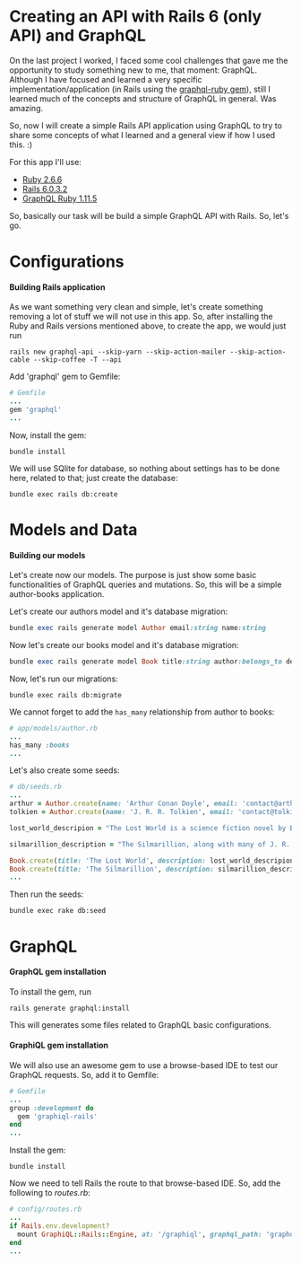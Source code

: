 Creating an API with Rails 6 (only API) and GraphQL
===

On the last project I worked, I faced some cool challenges that gave me the opportunity to study something new to me, that moment: GraphQL. Although I have focused and learned a very specific implementation/application (in Rails using the [graphql-ruby gem](https://graphql-ruby.org/)), still I learned much of the concepts and structure of GraphQL in general. Was amazing.

So, now I will create a simple Rails API application using GraphQL to try to share some concepts of what I learned and a general view if how I used this. :)

For this app I'll use:

* [Ruby 2.6.6](https://cache.ruby-lang.org/pub/ruby/2.6.6/ruby-2.6.6.zip)
* [Rails 6.0.3.2](https://weblog.rubyonrails.org/2020/6/17/Rails-6-0-3-2-has-been-released/)
* [GraphQL Ruby 1.11.5](https://github.com/rmosolgo/graphql-ruby/tree/v1.11.5)

So, basically our task will be build a simple GraphQL API with Rails. So, let's go.

Configurations
===

#### Building Rails application

As we want something very clean and simple, let's create something removing a lot of stuff we will not use in this app. So, after installing the Ruby and Rails versions mentioned above, to create the app, we would just run

```shell
rails new graphql-api --skip-yarn --skip-action-mailer --skip-action-cable --skip-coffee -T --api
```

Add 'graphql' gem to Gemfile:

```ruby
# Gemfile
...
gem 'graphql'
...
```
Now, install the gem:

```shell
bundle install
```

We will use SQlite for database, so nothing about settings has to be done here, related to that; just create the database:

```shell
bundle exec rails db:create
```

Models and Data
===

#### Building our models

Let's create now our models. The purpose is just show some basic functionalities of GraphQL queries and mutations. So, this will be a simple author-books application.

Let's create our authors model and it's database migration:

```ruby
bundle exec rails generate model Author email:string name:string
```

Now let's create our books model and it's database migration:

```ruby
bundle exec rails generate model Book title:string author:belongs_to description:text
```

Now, let's run our migrations:

```
bundle exec rails db:migrate
```

We cannot forget to add the `has_many` relationship from author to books:

```ruby
# app/models/author.rb
...
has_many :books
...
```

Let's also create some seeds:

```ruby
# db/seeds.rb
...
arthur = Author.create(name: 'Arthur Conan Doyle', email: 'contact@arthurconandoyle.com')
tolkien = Author.create(name: 'J. R. R. Tolkien', email: 'contact@tolkienbooks.com')

lost_world_descripion = "The Lost World is a science fiction novel by British writer Arthur Conan Doyle, published in 1912, concerning an expedition to a plateau in the Amazon basin of South America where prehistoric animals still survive"

silmarillion_description = "The Silmarillion, along with many of J. R. R. Tolkien's other works, forms an extensive though incomplete narrative of Eä, a fictional universe that includes the Blessed Realm of Valinor, the once-great region of Beleriand, the sunken island of Númenor, and the continent of Middle-earth, where Tolkien's most popular works—The Hobbit and The Lord of the Rings—take place."

Book.create(title: 'The Lost World', description: lost_world_descripion, isbn: 1234567, author: arthur)
Book.create(title: 'The Silmarillion', description: silmarillion_description, isbn: 7654321, author: tolkien)
...
```

Then run the seeds:

```shell
bundle exec rake db:seed
```

GraphQL
===

#### GraphQL gem installation

To install the gem, run

```shell
rails generate graphql:install
```

This will generates some files related to GraphQL basic configurations.

#### GraphiQL gem installation

We will also use an awesome gem to use a browse-based IDE to test our GraphQL requests. So, add it to Gemfile:

```ruby
# Gemfile
...
group :development do
  gem 'graphiql-rails'
end
...
```

Install the gem:

```shell
bundle install
```

Now we need to tell Rails the route to that browse-based IDE. So, add the following to *routes.rb*:

```ruby
# config/routes.rb
...
if Rails.env.development?
  mount GraphiQL::Rails::Engine, at: '/graphiql', graphql_path: 'graphql#execute'
end
...
```